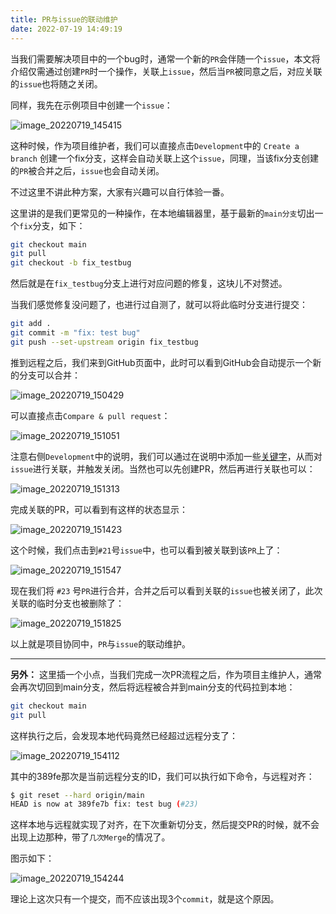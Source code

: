 ```yaml
---
title: PR与issue的联动维护
date: 2022-07-19 14:49:19
---
```


当我们需要解决项目中的一个bug时，通常一个新的`PR`会伴随一个`issue`，本文将介绍仅需通过创建`PR`时一个操作，关联上`issue`，然后当`PR`被同意之后，对应关联的`issue`也将随之关闭。

同样，我先在示例项目中创建一个`issue`：

![image_20220719_145415](https://cdn.staticaly.com/gh/eryajf/tu/main/img/image_20220719_145415.png)

这种时候，作为项目维护者，我们可以直接点击`Development`中的 `Create a branch` 创建一个fix分支，这样会自动关联上这个`issue`，同理，当该fix分支创建的`PR`被合并之后，`issue`也会自动关闭。

不过这里不讲此种方案，大家有兴趣可以自行体验一番。

这里讲的是我们更常见的一种操作，在本地编辑器里，基于最新的`main分支`切出一个`fix`分支，如下：

```sh
git checkout main
git pull
git checkout -b fix_testbug
```

然后就是在`fix_testbug`分支上进行对应问题的修复，这块儿不对赘述。

当我们感觉修复没问题了，也进行过自测了，就可以将此临时分支进行提交：

```sh
git add .
git commit -m "fix: test bug"
git push --set-upstream origin fix_testbug
```

推到远程之后，我们来到GitHub页面中，此时可以看到GitHub会自动提示一个新的分支可以合并：

![image_20220719_150429](https://cdn.staticaly.com/gh/eryajf/tu/main/img/image_20220719_150429.png)

可以直接点击`Compare & pull request`：

![image_20220719_151051](https://cdn.staticaly.com/gh/eryajf/tu/main/img/image_20220719_151051.png)

注意右侧`Development`中的说明，我们可以通过在说明中添加一些[关键字](https://docs.github.com/cn/issues/tracking-your-work-with-issues/linking-a-pull-request-to-an-issue)，从而对`issue`进行关联，并触发关闭。当然也可以先创建PR，然后再进行关联也可以：

![image_20220719_151313](https://cdn.staticaly.com/gh/eryajf/tu/main/img/image_20220719_151313.png)

完成关联的PR，可以看到有这样的状态显示：

![image_20220719_151423](https://cdn.staticaly.com/gh/eryajf/tu/main/img/image_20220719_151423.png)

这个时候，我们点击到`#21`号`issue`中，也可以看到被关联到该`PR`上了：

![image_20220719_151547](https://cdn.staticaly.com/gh/eryajf/tu/main/img/image_20220719_151547.png)

现在我们将 `#23` 号`PR`进行合并，合并之后可以看到关联的`issue`也被关闭了，此次关联的临时分支也被删除了：

![image_20220719_151825](https://cdn.staticaly.com/gh/eryajf/tu/main/img/image_20220719_151825.png)

以上就是项目协同中，`PR`与`issue`的联动维护。

---

**另外：** 这里插一个小点，当我们完成一次PR流程之后，作为项目主维护人，通常会再次切回到main分支，然后将远程被合并到main分支的代码拉到本地：

```sh
git checkout main
git pull
```

这样执行之后，会发现本地代码竟然已经超过远程分支了：

![image_20220719_154112](https://cdn.staticaly.com/gh/eryajf/tu/main/img/image_20220719_154112.png)

其中的389fe那次是当前远程分支的ID，我们可以执行如下命令，与远程对齐：

```sh
$ git reset --hard origin/main
HEAD is now at 389fe7b fix: test bug (#23)
```

这样本地与远程就实现了对齐，在下次重新切分支，然后提交PR的时候，就不会出现上边那种，带了`几次Merge`的情况了。

图示如下：

![image_20220719_154244](https://cdn.staticaly.com/gh/eryajf/tu/main/img/image_20220719_154244.png)

理论上这次只有一个提交，而不应该出现3个`commit`，就是这个原因。
